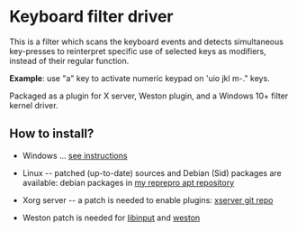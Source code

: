 # Keyboard filter driver

This is a filter which scans the keyboard events and detects simultaneous key-presses to reinterpret
specific use of selected keys as modifiers, instead of their regular function.

**Example**: use "a" key to activate numeric keypad on 'uio jkl m-." keys.

Packaged as a plugin for X server, Weston plugin, and a Windows 10+ filter kernel driver.

## How to install?
* Windows ...
  [see instructions](doc/windows-client-install.md)

* Linux -- patched (up-to-date) sources and Debian (Sid) packages are available:
  debian packages in [my reprepro apt repository](https://github.com/MichalMaruska/michalmaruska.github.io)

- Xorg server -- a patch is needed to enable plugins:
  [xserver git repo](https://github.com/MichalMaruska/xserver/commits/mmc-all)

- Weston
  patch is needed for [libinput](https://github.com/MichalMaruska/libinput/commits/main/)
  and [weston](https://github.com/MichalMaruska/weston/commits/main/)

